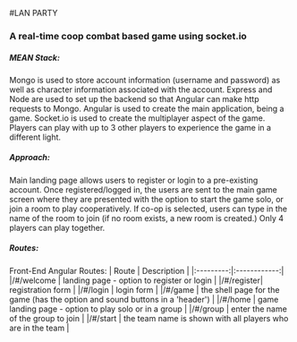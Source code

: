 #LAN PARTY

### A real-time coop combat based game using socket.io

##### MEAN Stack:
Mongo is used to store account information (username and password) as well as character information associated with the account.
Express and Node are used to set up the backend so that Angular can make http requests to Mongo.
Angular is used to create the main application, being a game.
Socket.io is used to create the multiplayer aspect of the game. Players can play with up to 3 other players to experience the game in a different light.

##### Approach:
Main landing page allows users to register or login to a pre-existing account.
Once registered/logged in, the users are sent to the main game screen where they are presented with the option to start the game solo, or join a room to play cooperatively.
	If co-op is selected, users can type in the name of the room to join (if no room exists, a new room is created.) Only 4 players can play together.

##### Routes: 
Front-End Angular Routes:
| Route     | Description  |
|:---------:|:------------:|
|/#/welcome | landing page - option to register or login |
|/#/register| registration form |
|/#/login   | login form |
|/#/game    | the shell page for the game (has the option and sound buttons in a 'header') |
|/#/home    | game landing page - option to play solo or in a group |
|/#/group   | enter the name of the group to join |
|/#/start   | the team name is shown with all players who are in the team |